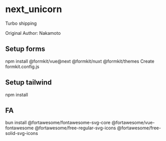 # next_unicorn

Turbo shipping

Original Author: Nakamoto

## Setup forms
npm install @formkit/vue@next @formkit/nuxt @formkit/themes 
Create formkit.config.js

## Setup tailwind
npm install

## FA
bun install @fortawesome/fontawesome-svg-core @fortawesome/vue-fontawesome @fortawesome/free-regular-svg-icons @fortawesome/free-solid-svg-icons